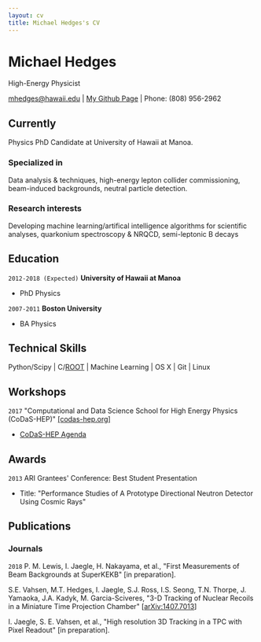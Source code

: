 ```yaml
---
layout: cv
title: Michael Hedges's CV
---
```



# Michael Hedges
High-Energy Physicist

<div id="webaddress">
<a href="mailto:mhedges@hawaii.edu">mhedges@hawaii.edu</a>
| <a href="https://github.com/mhedges">My Github Page</a>
| Phone: (808) 956-2962
</div>

## Currently
Physics PhD Candidate at University of Hawaii at Manoa.

### Specialized in
Data analysis & techniques, high-energy lepton collider commissioning,
beam-induced backgrounds, neutral particle detection.


### Research interests

Developing machine learning/artifical intelligence algorithms for scientific
analyses, quarkonium spectroscopy & NRQCD, semi-leptonic B decays


## Education
`2012-2018 (Expected)`
__University of Hawaii at Manoa__

- PhD Physics

`2007-2011`
__Boston University__

- BA Physics


## Technical Skills

Python/Scipy
| C/[ROOT](https://root.cern.ch)
| Machine Learning
| OS X
| Git
| Linux

## Workshops
`2017`
"Computational and Data Science School for High Energy Physics (CoDaS-HEP)" [ [codas-hep.org] ](http://codas-hep.org)
- [CoDaS-HEP Agenda](https://indico.cern.ch/event/625333/timetable/)

## Awards

`2013`
ARI Grantees' Conference: Best Student Presentation
- Title: "Performance Studies of A Prototype Directional Neutron Detector Using
Cosmic Rays"


## Publications

<!-- A list is also available [online](http://scholar.google.co.uk/citations?user=LTOTl0YAAAAJ) -->

### Journals

`2018`
P. M. Lewis, I. Jaegle, H. Nakayama, et al., "First Measurements of Beam
Backgrounds at SuperKEKB" [in preparation].

S.E. Vahsen, M.T. Hedges, I. Jaegle, S.J. Ross, I.S. Seong, T.N. Thorpe, J.
Yamaoka, J.A. Kadyk, M. Garcia-Sciveres, "3-D Tracking of Nuclear Recoils in a
Miniature Time Projection Chamber" [<a href="https://arxiv.org/abs/1407.7013">arXiv:1407.7013</a>]

I. Jaegle, S. E. Vahsen, et al., "High resolution 3D Tracking in a TPC with Pixel
Readout" [in preparation].


<!-- ### Footer

Last updated: January 2018 -->
